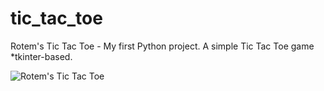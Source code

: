 # tic_tac_toe
Rotem's Tic Tac Toe - My first Python project.
A simple Tic Tac Toe game *tkinter-based.

![Rotem's Tic Tac Toe](https://github.com/rotemt1/tic_tac_toe/assets/129662982/cedb9cf1-c601-4107-9882-eaba7868c671)
